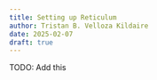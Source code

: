 ```yaml
---
title: Setting up Reticulum
author: Tristan B. Velloza Kildaire
date: 2025-02-07
draft: true
---
```


TODO: Add this